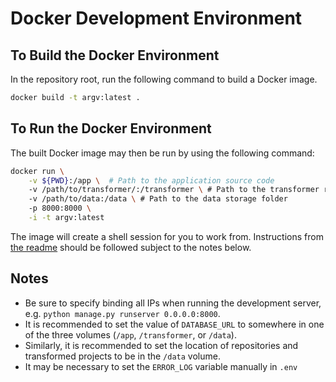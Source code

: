 # Docker Development Environment

## To Build the Docker Environment

In the repository root, run the following command to build a Docker
image.

```sh
docker build -t argv:latest .
```

## To Run the Docker Environment

The built Docker image may then be run by using the following command:

```sh
docker run \
    -v ${PWD}:/app \  # Path to the application source code
    -v /path/to/transformer/:/transformer \ # Path to the transformer repository
    -v /path/to/data:/data \ # Path to the data storage folder
    -p 8000:8000 \
    -i -t argv:latest
```

The image will create a shell session for you to work from.
Instructions from [the readme](README.md) should be followed subject
to the notes below.

## Notes

 - Be sure to specify binding all IPs when running the development server, e.g.
    `python manage.py runserver 0.0.0.0:8000`.
 - It is recommended to set the value of `DATABASE_URL` to somewhere
   in one of the three volumes (`/app`, `/transformer`, or `/data`).
 - Similarly, it is recommended to set the location of repositories
   and transformed projects to be in the `/data` volume.
 - It may be necessary to set the `ERROR_LOG` variable manually in
   `.env`
